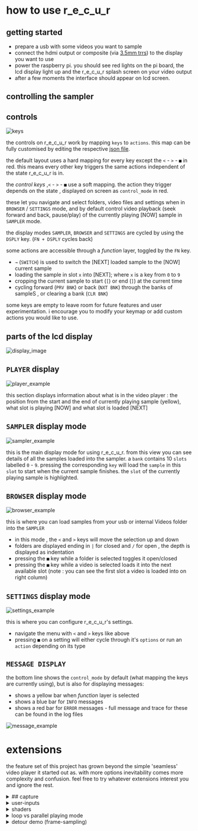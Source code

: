 # how to use r_e_c_u_r

## getting started

- prepare a usb with some videos you want to sample
- connect the hdmi output or composite (via [3.5mm trrs]) to the display you want to use
- power the raspberry pi. you should see red lights on the pi board, the lcd display light up and the r_e_c_u_r splash screen on your video output
- after a few moments the interface should appear on lcd screen.


## controlling the sampler

## controls

![keys][keys]

the controls on r_e_c_u_r work by mapping `keys` to `actions`. this map can be fully customised by editing the respective [json file].

the default layout uses a hard mapping for every key except the `<` - `>` - `■` in red. this means every other key triggers the same actions independent of the state r_e_c_u_r is in.

the _control keys_ ,`<` - `>` - `■` use a soft mapping. the action they trigger depends on the state , displayed on screen as `control_mode` in red.

these let you navigate and select folders, video files and settings when in `BROWSER` / `SETTINGS` mode, and by default control video playback (seek forward and back, pause/play) of the currently playing [NOW] sample in `SAMPLER` mode.

the display modes `SAMPLER`, `BROWSER` and `SETTINGS` are cycled by using the `DSPLY` key. (`FN + DSPLY` cycles back)

some actions are accessible through a _function_ layer, toggled by the `FN` key.

- `→` (`SWITCH`) is used to switch the [NEXT] loaded sample to the [NOW] current sample
- loading the sample in slot `x` into [NEXT]; where `x` is a key from `0` to `9`
- cropping the current sample to start  (`[`) or end (`]`) at the current time
- cycling forward (`PRV BNK`) or back (`NXT BNK`) through the banks of sampleS , or clearing a bank (`CLR BNK`)

some keys are empty to leave room for future features and user experimentation. i encourage you to modify your keymap or add custom actions you would like to use.

## parts of the lcd display

![display_image][display_image]

## `PLAYER` display

![player_example][player_example]

this section displays information about what is in the video player : the position from the start and the end of currently playing sample (yellow), what slot is playing [NOW] and what slot is loaded [NEXT] 

## `SAMPLER` display mode

![sampler_example][sampler_example]

this is the main display mode for using r_e_c_u_r. from this view you can see details of all the samples loaded into the sampler. a `bank` contains 10 `slots` labelled `0` - `9`. pressing the corresponding `key` will load the `sample` in this `slot` to start when the current sample finishes. the `slot` of the currently playing sample is highlighted.

## `BROWSER` display mode

![browser_example][browser_example]

this is where you can load samples from your usb or internal Videos folder into the `SAMPLER`

- in this mode ,  the `<` and `>` keys will move the selection up and down
- folders are displayed ending in `|` for closed and `/` for open , the depth is displayed as indentation
- pressing the `■` key while a folder is selected toggles it open/closed
- pressing the `■` key while a video is selected loads it into the next available slot (note : you can see the first slot a video is loaded into on right column)

## `SETTINGS` display mode

![settings_example][settings_example]

this is where you can configure r_e_c_u_r's settings.

- navigate the menu with `<` and `>` keys like above
- pressing `■` on a setting will either cycle through it's `options` or run an `action` depending on its type

## `MESSAGE DISPLAY`

the bottom line shows the `control_mode` by default (what mapping the keys are currently using), but is also for displaying messages:

- shows a yellow bar when _function_ layer is selected
- shows a blue bar for `INFO` messages
- shows a red bar for `ERROR` messages - full message and trace for these can be found in the log files

![message_example][message_example]

# extensions

the feature set of this project has grown beyond the simple 'seamless' video player it started out as. with more options inevitability comes more complexity and confusion. feel free to try whatever extensions interest you and ignore the rest.

<details>
<summary> ## capture </summary>  

## capture

live video-input is possible for _previewing_ and _recording_. this can be enabled in the `SETTINGS` display mode. you need to ensure the capture type is set correctly : choose from `piCamera`, `piCaptureSd1` or `usb`. 

- `piCamera` reads from raspberry pi's CSI input. it is a performant, reliable and cheap (see build docs) way to get video input into recur - note: limited to camera / rescanning
- `piCaptureSd1` is currently the best solution for a general composite-video input to raspi. it is low latency with reasonable quality, and also handles s-video / component inputs (watch this space for possible other options to be supported)
- `usb` ; with this setting the recur attempts to read video from an attached usb source. integration, quality and performance is less predictable but i have tried it using these [cheap ezycap] dongles with some (lofi) success.

![capture_example][capture_example]

with `capture` enabled in the settings you can toggle _preview_ by pressing the `⦿` key. the capture input will take priority over any video-samples playing.
pressing `FN + ⦿` will toggle sample recording. this can be enabled with or without `preview` on. the state of capture is displayed on the `PLAYER` display between the NOW and NEXT.
after a `recording` is stopped the displayed state will be `saving..` while the raw video-footage is converted. after this the sample can be loaded from `video/internal_recordings/<date>-<count>.mp4` in _browser_. recur will automatically map new recordings to your current bank if there is space

NOTE: for users of _piCaptureSd1_: please ensure you have the composite video source active and plugged in to the HAT __before__ powering on recur. there seems to occasionally be issues with recognizing the hardware otherwise and a reboot is required.
</details>

<details>
<summary>user-inputs</summary>
  
## user-inputs

the _usb-numpad_ is a convenient way to manually trigger __discrete actions__ within recur (any usb-keyboards can also be used). this is fine for basic sample loading and switching however more advance features benefit from __continuous control__ of parameters.
this is where alternative user-input options are useful.
(another use is to sequence recur using external gear)

![midi_example][midi_example]

### usb-midi

this is by far the easiest way to control recur externally / with continuous control. plug a controller into one of recurs existing usb-sockets and set _midi_ to __usb__ in the `SETTINGS` display mode. you should see a message with the name of your device pop up. the [midi-map] can be configured in the same way as key-mappings.

### i_n_c_u_r pcb

for anyone interested in a diy 'standalone' solution i designed a pcb that allows continuous control via `analog input` (four knobs and four 0-5v cv inputs) + `serial-midi`. see the [build guide] for more info. they can also be enabled in the `SETTINGS` 
</details>

<details>
<summary>shaders</summary>
  
## shaders

fragment shaders are small text-files of glsl-code that can tell your graphics card what to show. these can be used to create your own colours, shapes and patterns on the screen. for an introduction to writing shaders i recommend Patricio Gonzalez Vivo's [The Book of Shaders].

 recur can `load` a shader in a similar way to loading a sample, allowing you to trigger them and update their `parameters` in real time.

ensure that `shaders` is enabled in the settings and then use `DSPLY` to cycle to the `SHADER` display mode.
here you can navigate folders and files using `<` `>` and `■` same as `BROWSER/SETTINGS`. selecting a shader (`■`) will `load` it, and pressing `FN + 6` will toggle it on and off.

- `0-input`: these shaders use no input, everything you see is _generated_ by the code and graphics card
- `1-input`: shaders can also _process_ video. when active your current output will be passed through this shader (either from a `video sample` or `capture preview`) this is similar to the _effects_ section on a v4 mixer except now you can create, customize and share them too !
- `2-input`: allows you to perform fades, wipes and keys between two video-input sources - eg between `capture preview` and a `video sample` or even two `video samples` (see notes below on how to set this up)

the shader `parameters` are best controlled by _continuous inputs_ ( see user-inputs above) however can also be set by the numpad (somewhat clumsily):
- pressing `■` on a shader will `load` it; pressing `■` on the _loaded_ shader enters `SHADER_PARAM` control mode (written in red at bottom)
- from here you can cycle through the params with `[` and `]`
- `<` and `>` will change the amount of the currnet param. (`FN + <` and `FN + >` will change the delta)
- pressing `■` will exit `SHADER_PARAM` control mode back to `NAV_SHADER`
</details>

<details>
<summary>loop vs parallel playing mode</summary>
  
## loop vs parallel playing mode

recur was created to try loop videos seamlessly. it does this by using two video-players and preloading the `NEXT` player while the `NOW` is playing. this is most useful for short samples where a few frames every loop is very noticeable. however there are some situations where this is not so important: for example when working with long samples, or when a 1080p video loaded twice maxes out the pi's memory. if you do not require the seamless _switch_ there is now a new option `LOOP_TYPE` to choose between; _seamless_  and _parallel_ .

- `seamless` is the default behavior described above
- `parallel` : in this mode when the current player finishes it takes a moment to load the next sample itself. there is no `SWITCH` action and pressing a `SLOT` key will start loading the corresponding sample into this player immediately.

![parallel_example][parallel_example]

introducing __parallel__ mode also allows the possibility of having two different samples playing at the same time (using roughly the same amount of memory as one in _loop_ mode). to access the second (`NEXT`) player press `FN + ->` (player switch). you can tell which player is selected by the colour of the player bar - yellow for now, cyan for next. with _next_ player selected you can load, seek, toggle_pause the same as normal. pressing the `->` key now will 'switch' which player is displaying. (`FN + ■` can manually toggle_show for the current player)

other forms of _mixing_ between the two players can be done using the `2-input` shaders mentioned above.
</details>

<details>
<summary>detour demo (frame-sampling) </summary>
  
## detour demo

d_e_t_o_u_r is a frame-sampler created to address some limitations of sampling with video-files (eg very short loops, instant switching, varying speed and direction). although conceived as a standalone instrument i also wanted (brave) recur users to be able to test it. this is a rough integration with basic (and confusing) ui and some crashes (a `RESET_OPENFRAMEWORKS` should recover these) use at your own risk !

to use detour_demo you must have continuous controls (either midi or i_n_c_u_r pcb). after enabling it in the settings you can cycle to __FRAME_SAMPLER__ with `DSPLY` key. information about the state of the program is displayed here.

a __detour__ is an array of frames which, when played back together, simulates video (imagine pictures in a flip-book). 
the __mix-shader__ combines _sampler-input_ (output from recur : can be a video sample playing or capture preview) with the _current frame_ from __detour__.

![detour_block][detour_block]

from the __FRAME_SAMPLER__ display:
- pressing `FN + 7` will toggle __FRAME_SAMPLER__ mode on and off
- pressing `■` will _toggle_play_ on the current_detour
- pressing `->` will _toggle_record_ ; this adds the output of _mix-shader_ into the current_detour
- pressing `FN + ->` will _toggle_record_loop_ ; this switches record between increasing the size of current_detour _or_ overwriting an existing frame in it
- pressing `0, 1, 2, 3` will switch between different detours. for this demo the total number of frames can not exceed 500
- you can select the _mix-shader_ type with `[` and `]` (it reads from recurs `2-input` folder)
- `a1` (analog input 1) will mix between the _sampler-input_ and the _current_detour_ (`FN + [` and `FN + ]` are shortcuts for mix=0 and mix=1)
- `a2` will set the _velocity_ of the detour if playing or _position_ if paused
- `a3` will set the _start_ frame of current detour
- `a4` will set the _end_ frame of current detour

![detour_example][detour_example]

this program uses the _mix_shader_ to select the input. there is also the option to use a `1-input` shader in this chain  - either `before` the mix (only on _sampler-input_) or `after` (nice for feedbacky effects). this shader can be selected and toggled in the usual `SHADER` display.
</details>

[json file]: ../json_objects/keypad_action_mapping.json
[midi-map]: ../json_objects/midi_action_mapping.json
[build guide]: incur_circuit_docs.md
[3.5mm trrs]: https://www.adafruit.com/product/2881
[display_image]: operating_examples/display_parts.jpg
[player_example]: operating_examples/player_example.jpg
[browser_example]: operating_examples/browser_example.jpg
[sampler_example]: operating_examples/sampler_example.jpg
[settings_example]: operating_examples/settings_example.jpg
[keys]: ./vectorfront_keys.png
[message_example]: operating_examples/message_example.jpg
[capture_example]: operating_examples/capture_example.jpg
[midi_example]: operating_examples/midi_example.jpg
[parallel_example]: operating_examples/parallel_example.jpg
[detour_example]: operating_examples/detour_example.jpg
[cheap ezycap]: https://www.aliexpress.com/item/32885712014.html
[The Book of Shaders]: https://thebookofshaders.com/
[detour_block]: operating_examples/DETOUR-block.png
